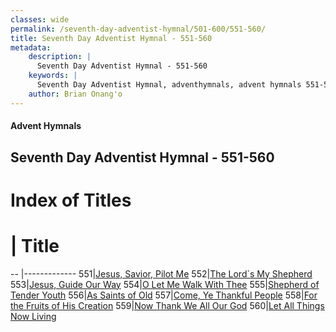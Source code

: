 ```yaml
---
classes: wide
permalink: /seventh-day-adventist-hymnal/501-600/551-560/
title: Seventh Day Adventist Hymnal - 551-560
metadata:
    description: |
      Seventh Day Adventist Hymnal - 551-560
    keywords: |
      Seventh Day Adventist Hymnal, adventhymnals, advent hymnals 551-560
    author: Brian Onang'o
---
```


#### Advent Hymnals
## Seventh Day Adventist Hymnal - 551-560

# Index of Titles
# | Title                        
-- |-------------
551|[Jesus, Savior, Pilot Me](/seventh-day-adventist-hymnal/501-600/551-560/Jesus,-Savior,-Pilot-Me)
552|[The Lord\`s My Shepherd](/seventh-day-adventist-hymnal/501-600/551-560/The-Lord`s-My-Shepherd_1)
553|[Jesus, Guide Our Way](/seventh-day-adventist-hymnal/501-600/551-560/Jesus,-Guide-Our-Way)
554|[O Let Me Walk With Thee](/seventh-day-adventist-hymnal/501-600/551-560/O-Let-Me-Walk-With-Thee)
555|[Shepherd of Tender Youth](/seventh-day-adventist-hymnal/501-600/551-560/Shepherd-of-Tender-Youth)
556|[As Saints of Old](/seventh-day-adventist-hymnal/501-600/551-560/As-Saints-of-Old)
557|[Come, Ye Thankful People](/seventh-day-adventist-hymnal/501-600/551-560/Come,-Ye-Thankful-People)
558|[For the Fruits of His Creation](/seventh-day-adventist-hymnal/501-600/551-560/For-the-Fruits-of-His-Creation)
559|[Now Thank We All Our God](/seventh-day-adventist-hymnal/501-600/551-560/Now-Thank-We-All-Our-God)
560|[Let All Things Now Living](/seventh-day-adventist-hymnal/501-600/551-560/Let-All-Things-Now-Living)